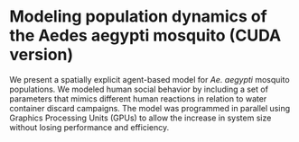 # Modeling population dynamics of the Aedes aegypti mosquito (CUDA version)

We present a spatially explicit agent-based model for *Ae. aegypti* mosquito populations.
We modeled human social behavior by including a set of parameters that mimics different human reactions in relation to water container discard campaigns.
The model was programmed in parallel using Graphics Processing Units (GPUs) to allow the increase in system size without losing performance and efficiency. 

